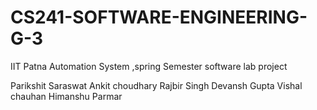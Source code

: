 # CS241-SOFTWARE-ENGINEERING-G-3
IIT Patna Automation System ,spring Semester software lab project 

Parikshit Saraswat
Ankit choudhary
Rajbir Singh
Devansh Gupta
Vishal chauhan
Himanshu Parmar
